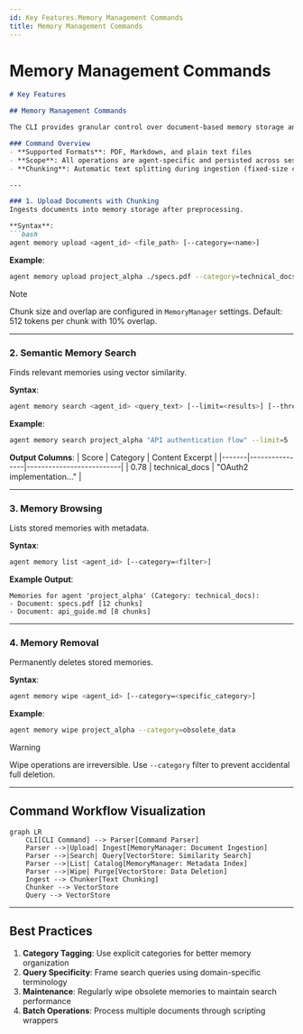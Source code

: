 ```yaml
---
id: Key Features.Memory Management Commands
title: Memory Management Commands
---
```

# Memory Management Commands
```markdown
# Key Features

## Memory Management Commands

The CLI provides granular control over document-based memory storage and retrieval. These commands enable interaction with the memory system through a structured interface, allowing agents to persist and query knowledge from documents.

### Command Overview
- **Supported Formats**: PDF, Markdown, and plain text files
- **Scope**: All operations are agent-specific and persisted across sessions
- **Chunking**: Automatic text splitting during ingestion (fixed-size chunks with overlap)

---

### 1. Upload Documents with Chunking
Ingests documents into memory storage after preprocessing.

**Syntax**:
```bash
agent memory upload <agent_id> <file_path> [--category=<name>]
```

**Example**:
```bash
agent memory upload project_alpha ./specs.pdf --category=technical_docs
```

> [!NOTE]
> Chunk size and overlap are configured in `MemoryManager` settings. Default: 512 tokens per chunk with 10% overlap.

---

### 2. Semantic Memory Search
Finds relevant memories using vector similarity.

**Syntax**:
```bash
agent memory search <agent_id> <query_text> [--limit=<results>] [--threshold=<score>]
```

**Example**:
```bash
agent memory search project_alpha "API authentication flow" --limit=5
```

**Output Columns**:
| Score | Category       | Content Excerpt          |
|-------|----------------|--------------------------|
| 0.78  | technical_docs | "OAuth2 implementation..." |

---

### 3. Memory Browsing
Lists stored memories with metadata.

**Syntax**:
```bash
agent memory list <agent_id> [--category=<filter>]
```

**Example Output**:
```
Memories for agent 'project_alpha' (Category: technical_docs):
- Document: specs.pdf [12 chunks]
- Document: api_guide.md [8 chunks]
```

---

### 4. Memory Removal
Permanently deletes stored memories.

**Syntax**:
```bash
agent memory wipe <agent_id> [--category=<specific_category>]
```

**Example**:
```bash
agent memory wipe project_alpha --category=obsolete_data
```

> [!WARNING]
> Wipe operations are irreversible. Use `--category` filter to prevent accidental full deletion.

---

## Command Workflow Visualization

```mermaid
graph LR
    CLI[CLI Command] --> Parser[Command Parser]
    Parser -->|Upload| Ingest[MemoryManager: Document Ingestion]
    Parser -->|Search| Query[VectorStore: Similarity Search]
    Parser -->|List| Catalog[MemoryManager: Metadata Index]
    Parser -->|Wipe| Purge[VectorStore: Data Deletion]
    Ingest --> Chunker[Text Chunking]
    Chunker --> VectorStore
    Query --> VectorStore
```

---

## Best Practices
1. **Category Tagging**: Use explicit categories for better memory organization
2. **Query Specificity**: Frame search queries using domain-specific terminology
3. **Maintenance**: Regularly wipe obsolete memories to maintain search performance
4. **Batch Operations**: Process multiple documents through scripting wrappers
```
